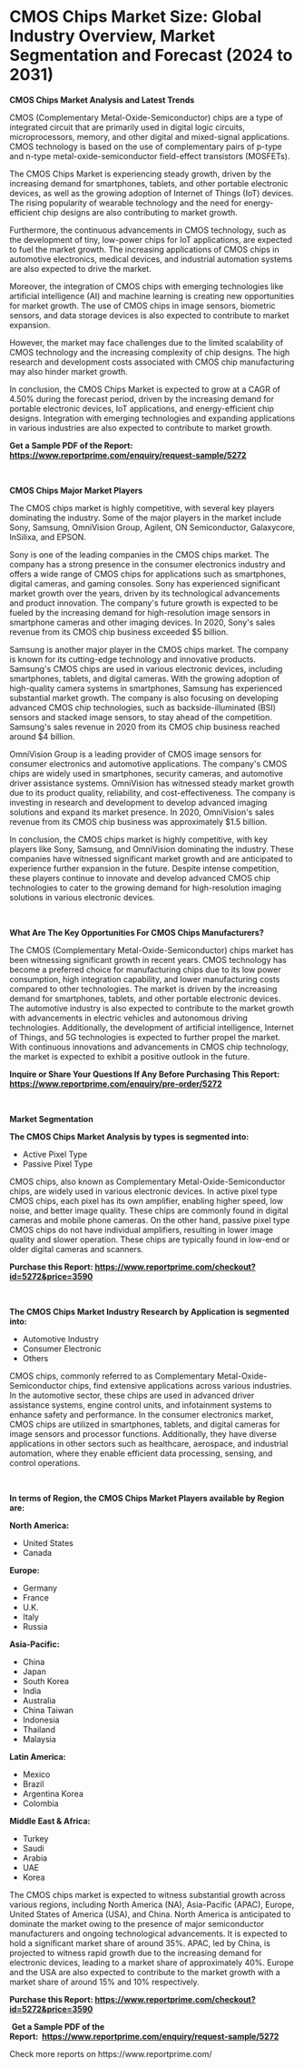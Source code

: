 <p><h1>CMOS Chips Market Size: Global Industry Overview, Market Segmentation and Forecast (2024 to 2031)</h1></p><p><strong>CMOS Chips Market Analysis and Latest Trends</strong></p>
<p><p>CMOS (Complementary Metal-Oxide-Semiconductor) chips are a type of integrated circuit that are primarily used in digital logic circuits, microprocessors, memory, and other digital and mixed-signal applications. CMOS technology is based on the use of complementary pairs of p-type and n-type metal-oxide-semiconductor field-effect transistors (MOSFETs).</p><p>The CMOS Chips Market is experiencing steady growth, driven by the increasing demand for smartphones, tablets, and other portable electronic devices, as well as the growing adoption of Internet of Things (IoT) devices. The rising popularity of wearable technology and the need for energy-efficient chip designs are also contributing to market growth.</p><p>Furthermore, the continuous advancements in CMOS technology, such as the development of tiny, low-power chips for IoT applications, are expected to fuel the market growth. The increasing applications of CMOS chips in automotive electronics, medical devices, and industrial automation systems are also expected to drive the market.</p><p>Moreover, the integration of CMOS chips with emerging technologies like artificial intelligence (AI) and machine learning is creating new opportunities for market growth. The use of CMOS chips in image sensors, biometric sensors, and data storage devices is also expected to contribute to market expansion.</p><p>However, the market may face challenges due to the limited scalability of CMOS technology and the increasing complexity of chip designs. The high research and development costs associated with CMOS chip manufacturing may also hinder market growth.</p><p>In conclusion, the CMOS Chips Market is expected to grow at a CAGR of 4.50% during the forecast period, driven by the increasing demand for portable electronic devices, IoT applications, and energy-efficient chip designs. Integration with emerging technologies and expanding applications in various industries are also expected to contribute to market growth.</p></p>
<p><strong>Get a Sample PDF of the Report:&nbsp; <a href="https://www.reportprime.com/enquiry/request-sample/5272">https://www.reportprime.com/enquiry/request-sample/5272</a></strong></p>
<p>&nbsp;</p>
<p><strong>CMOS Chips Major Market Players</strong></p>
<p><p>The CMOS chips market is highly competitive, with several key players dominating the industry. Some of the major players in the market include Sony, Samsung, OmniVision Group, Agilent, ON Semiconductor, Galaxycore, InSilixa, and EPSON.</p><p>Sony is one of the leading companies in the CMOS chips market. The company has a strong presence in the consumer electronics industry and offers a wide range of CMOS chips for applications such as smartphones, digital cameras, and gaming consoles. Sony has experienced significant market growth over the years, driven by its technological advancements and product innovation. The company's future growth is expected to be fueled by the increasing demand for high-resolution image sensors in smartphone cameras and other imaging devices. In 2020, Sony's sales revenue from its CMOS chip business exceeded $5 billion.</p><p>Samsung is another major player in the CMOS chips market. The company is known for its cutting-edge technology and innovative products. Samsung's CMOS chips are used in various electronic devices, including smartphones, tablets, and digital cameras. With the growing adoption of high-quality camera systems in smartphones, Samsung has experienced substantial market growth. The company is also focusing on developing advanced CMOS chip technologies, such as backside-illuminated (BSI) sensors and stacked image sensors, to stay ahead of the competition. Samsung's sales revenue in 2020 from its CMOS chip business reached around $4 billion.</p><p>OmniVision Group is a leading provider of CMOS image sensors for consumer electronics and automotive applications. The company's CMOS chips are widely used in smartphones, security cameras, and automotive driver assistance systems. OmniVision has witnessed steady market growth due to its product quality, reliability, and cost-effectiveness. The company is investing in research and development to develop advanced imaging solutions and expand its market presence. In 2020, OmniVision's sales revenue from its CMOS chip business was approximately $1.5 billion.</p><p>In conclusion, the CMOS chips market is highly competitive, with key players like Sony, Samsung, and OmniVision dominating the industry. These companies have witnessed significant market growth and are anticipated to experience further expansion in the future. Despite intense competition, these players continue to innovate and develop advanced CMOS chip technologies to cater to the growing demand for high-resolution imaging solutions in various electronic devices.</p></p>
<p>&nbsp;</p>
<p><strong>What Are The Key Opportunities For CMOS Chips Manufacturers?</strong></p>
<p><p>The CMOS (Complementary Metal-Oxide-Semiconductor) chips market has been witnessing significant growth in recent years. CMOS technology has become a preferred choice for manufacturing chips due to its low power consumption, high integration capability, and lower manufacturing costs compared to other technologies. The market is driven by the increasing demand for smartphones, tablets, and other portable electronic devices. The automotive industry is also expected to contribute to the market growth with advancements in electric vehicles and autonomous driving technologies. Additionally, the development of artificial intelligence, Internet of Things, and 5G technologies is expected to further propel the market. With continuous innovations and advancements in CMOS chip technology, the market is expected to exhibit a positive outlook in the future.</p></p>
<p><strong>Inquire or Share Your Questions If Any Before Purchasing This Report: <a href="https://www.reportprime.com/enquiry/pre-order/5272">https://www.reportprime.com/enquiry/pre-order/5272</a></strong></p>
<p>&nbsp;</p>
<p><strong>Market Segmentation</strong></p>
<p><strong>The CMOS Chips Market Analysis by types is segmented into:</strong></p>
<p><ul><li>Active Pixel Type</li><li>Passive Pixel Type</li></ul></p>
<p><p>CMOS chips, also known as Complementary Metal-Oxide-Semiconductor chips, are widely used in various electronic devices. In active pixel type CMOS chips, each pixel has its own amplifier, enabling higher speed, low noise, and better image quality. These chips are commonly found in digital cameras and mobile phone cameras. On the other hand, passive pixel type CMOS chips do not have individual amplifiers, resulting in lower image quality and slower operation. These chips are typically found in low-end or older digital cameras and scanners.</p></p>
<p><strong>Purchase this Report:&nbsp;<a href="https://www.reportprime.com/checkout?id=5272&price=3590">https://www.reportprime.com/checkout?id=5272&price=3590</a></strong></p>
<p>&nbsp;</p>
<p><strong>The CMOS Chips Market Industry Research by Application is segmented into:</strong></p>
<p><ul><li>Automotive Industry</li><li>Consumer Electronic</li><li>Others</li></ul></p>
<p><p>CMOS chips, commonly referred to as Complementary Metal-Oxide-Semiconductor chips, find extensive applications across various industries. In the automotive sector, these chips are used in advanced driver assistance systems, engine control units, and infotainment systems to enhance safety and performance. In the consumer electronics market, CMOS chips are utilized in smartphones, tablets, and digital cameras for image sensors and processor functions. Additionally, they have diverse applications in other sectors such as healthcare, aerospace, and industrial automation, where they enable efficient data processing, sensing, and control operations.</p></p>
<p>&nbsp;</p>
<p><strong>In terms of Region, the CMOS Chips Market Players available by Region are:</strong></p>
<p>
    <p> <strong> North America: </strong>
        <ul>
            <li>United States</li>
            <li>Canada</li>
        </ul>
        </p> 
    <p> <strong> Europe: </strong>
        <ul>
            <li>Germany</li>
            <li>France</li>
            <li>U.K.</li>
            <li>Italy</li>
            <li>Russia</li>
        </ul>
        </p> 
    <p> <strong> Asia-Pacific: </strong>
        <ul>
            <li>China</li>
            <li>Japan</li>
            <li>South Korea</li>
            <li>India</li>
            <li>Australia</li>
            <li>China Taiwan</li>
            <li>Indonesia</li>
            <li>Thailand</li>
            <li>Malaysia</li>
        </ul>
        </p> 
    <p> <strong> Latin America: </strong>
        <ul>
            <li>Mexico</li>
            <li>Brazil</li>
            <li>Argentina Korea</li>
            <li>Colombia</li>
        </ul>
        </p> 
    <p> <strong> Middle East & Africa: </strong>
        <ul>
            <li>Turkey</li>
            <li>Saudi</li>
            <li>Arabia</li>
            <li>UAE</li>
            <li>Korea</li>
        </ul>
    </p>
    </p>
<p><p>The CMOS chips market is expected to witness substantial growth across various regions, including North America (NA), Asia-Pacific (APAC), Europe, United States of America (USA), and China. North America is anticipated to dominate the market owing to the presence of major semiconductor manufacturers and ongoing technological advancements. It is expected to hold a significant market share of around 35%. APAC, led by China, is projected to witness rapid growth due to the increasing demand for electronic devices, leading to a market share of approximately 40%. Europe and the USA are also expected to contribute to the market growth with a market share of around 15% and 10% respectively.</p></p>
<p><strong>Purchase this Report: <a href="https://www.reportprime.com/checkout?id=5272&price=3590">https://www.reportprime.com/checkout?id=5272&price=3590</a></strong></p>
<p>&nbsp;<strong>Get a Sample PDF of the Report:&nbsp;&nbsp;<a href="https://www.reportprime.com/enquiry/request-sample/5272">https://www.reportprime.com/enquiry/request-sample/5272</a></strong></p>
<p><strong></strong></p>
<p>Check more reports on https://www.reportprime.com/</p>